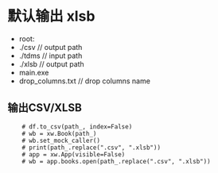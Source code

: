 # 默认输出 xlsb
  - root:
  -  ./csv   // output path
  -  ./tdms  // input path
  -  ./xlsb  // output path
  -  main.exe
  -  drop_columns.txt // drop columns name
## 输出CSV/XLSB
        # df.to_csv(path_, index=False)
        # wb = xw.Book(path_)
        # wb.set_mock_caller()
        # print(path_.replace(".csv", ".xlsb"))
        # app = xw.App(visible=False)
        # wb = app.books.open(path_.replace(".csv", ".xlsb"))

        
